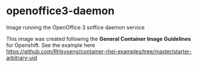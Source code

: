 # openoffice3-daemon
Image running the OpenOffice 3 soffice daemon service

This image was created following the **General Container Image Guidelines** for Openshift. See the example here https://github.com/RHsyseng/container-rhel-examples/tree/master/starter-arbitrary-uid